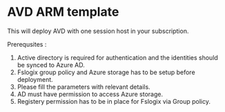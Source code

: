 # AVD ARM template

This will deploy AVD with one session host in your subscription. 

Prerequsites :
1. Active directory is required for authentication and the identities should be synced to Azure AD.
2. Fslogix group policy and Azure storage has to be setup before deployment.
3. Please fill the parameters with relevant details.
4. AD must have permission to access Azure storage.
5. Registery permission has to be in place for Fslogix via Group policy.
